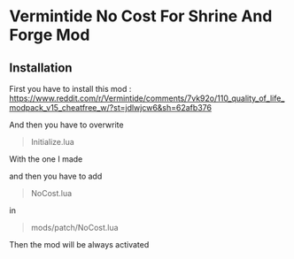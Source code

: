 # Vermintide No Cost For Shrine And Forge Mod

## Installation

First you have to install this mod : 
https://www.reddit.com/r/Vermintide/comments/7vk92o/110_quality_of_life_modpack_v15_cheatfree_w/?st=jdlwjcw6&sh=62afb376

And then you have to overwrite

> Initialize.lua

With the one I made

and then you have to add
>  NoCost.lua

in 
> mods/patch/NoCost.lua

Then the mod will be always activated